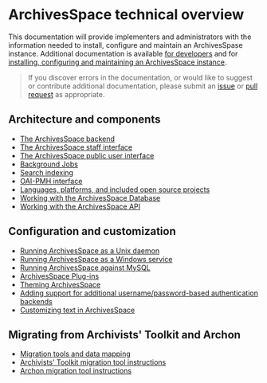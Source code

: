 # ArchivesSpace technical overview

This documentation will provide implementers and administrators with the information needed to install, configure and maintain an ArchivesSpase instance. Additional documentation is available [for developers](./readme_develop.md) and for [installing, configuring and maintaining an ArchivesSpace instance](./readme_implement.md).

> If you discover errors in the documentation, or would like to suggest or contribute additional documentation, please submit an [issue](https://github.com/archivesspace/tech-docs/issues) or [pull request](https://github.com/archivesspace/tech-docs/pulls) as appropriate.

## Architecture and components
  * [The ArchivesSpace backend](./architecture/backend)
  * [The ArchivesSpace staff interface](./architecture/frontend)
  * [The ArchivesSpace public user interface](./architecture/public)
  * [Background Jobs](./architecture/jobs)
  * [Search indexing](./architecture/search)
  * [OAI-PMH interface](./architecture/oai-pmh)
  * [Languages, platforms, and included open source projects](./architecture/languages.md)
  * [Working with the ArchivesSpace Database](./architecture/backend/database.md)
  * [Working with the ArchivesSpace API](./api)

## Configuration and customization
  * [Running ArchivesSpace as a Unix daemon](./administration/unix_daemon.md)
  * [Running ArchivesSpace as a Windows service](./administration/windows.md)
  * [Running ArchivesSpace against MySQL](./provisioning/mysql.md)
  * [ArchivesSpace Plug-ins](./customization/plugins.md) 
  * [Theming ArchivesSpace](./customization/theming.md)
  * [Adding support for additional username/password-based authentication backends](./customization/authentication.md)
  * [Customizing text in ArchivesSpace](./customization/locales.md) 
  
## Migrating from Archivists' Toolkit and Archon
  * [Migration tools and data mapping](./migrations/migration_tools.md)
  * [Archivists' Toolkit migration tool instructions](./migrations/migrate_from_archivists_toolkit.md)
  * [Archon migration tool instructions](./migrations/migrate_from_archon.md)

